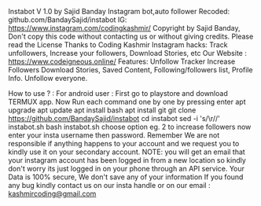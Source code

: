 Instabot V 1.0 by Sajid Banday
Instagram bot,auto follower
Recoded: github.com/BandaySajid/instabot
IG: https://www.instagram.com/codingkashmir/
Copyright by Sajid Banday,
Don't copy this code without contacting us or without giving credits. Please read the License
Thanks to Coding Kashmir
Instagram hacks: Track unfollowers, Increase your followers, Download Stories, etc
Our Website : https://www.codeigneous.online/
Features:
Unfollow Tracker
Increase Followers
Download Stories, Saved Content, Following/followers list, Profile Info.
Unfollow everyone.

How to use ? :
For android user :
First go to playstore and download TERMUX app.
Now Run each command one by one by pressing enter
apt upgrade
apt update
apt install bash
apt install git
git clone https://github.com/BandaySajid/instabot
cd instabot
sed -i 's/\r//' instabot.sh
bash instabot.sh
choose option eg. 2 to increase followers
now enter your insta username then password.
Remember We are not responsible if anything happens to your account
and we request you to kindly use it on your secondary account.
NOTE: you will get an email that your instagram account has been logged in from a new location so kindly don't worry its just logged in on your phone through an API service.
Your Data is 100% secure, We don't save any of your information
If you found any bug kindly contact us on our insta handle or on our email : kashmircoding@gmail.com
